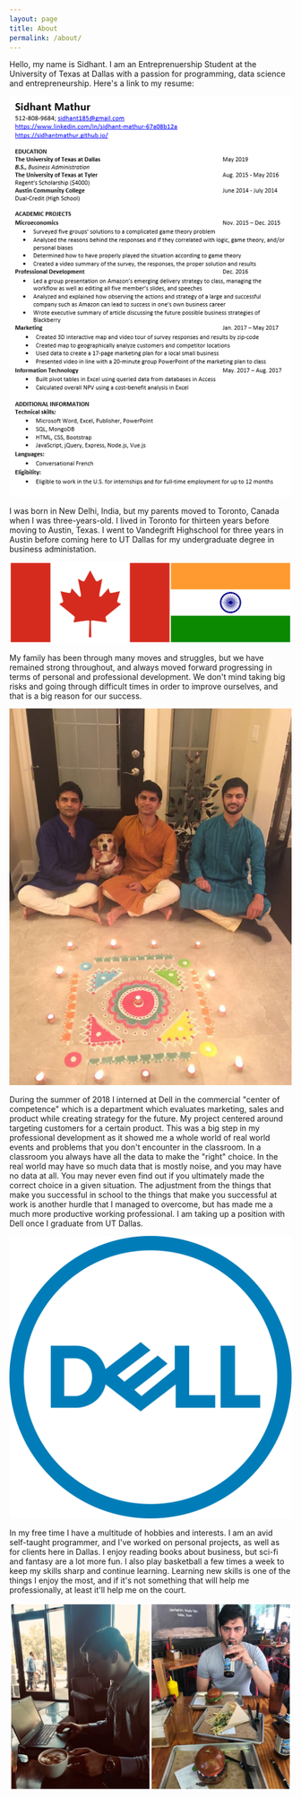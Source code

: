 ```yaml
---
layout: page
title: About
permalink: /about/
---
```


Hello, my name is Sidhant. I am an Entreprenuership Student at the University of Texas at Dallas with a passion for programming, data science and entrepreneurship. Here's a link to my resume: 

[![Resume Link](images/resume.PNG)](images/resume.pdf)

I was born in New Delhi, India, but my parents moved to Toronto, Canada when I was three-years-old. I lived in Toronto for thirteen years before moving to Austin, Texas. I went to Vandegrift Highschool for three years in Austin before coming here to UT Dallas for my undergraduate degree in business administation. 

![Countries](images/flagcollage.png)

My family has been through many moves and struggles, but we have remained strong throughout, and always moved forward progressing in terms of personal and professional development. We don't mind taking big risks and going through difficult times in order to improve ourselves, and that is a big reason for our success. 

![My Family](images/family.jpg)

During the summer of 2018 I interned at Dell in the commercial "center of competence" which is a department which evaluates marketing, sales and product while creating strategy for the future. My project centered around targeting customers for a certain product. This was a big step in my professional development as it showed me a whole world of real world events and problems that you don't encounter in the classroom. In a classroom you always have all the data to make the "right" choice. In the real world may have so much data that is mostly noise, and you may have no data at all. You may never even find out if you ultimately made the correct choice in a given situation. The adjustment from the things that make you successful in school to the things that make you successful at work is another hurdle that I managed to overcome, but has made me a much more productive working professional. I am taking up a position with Dell once I graduate from UT Dallas. 

![Dell](images/dell.png)

In my free time I have a multitude of hobbies and interests. I am an avid self-taught programmer, and I've worked on personal projects, as well as for clients here in Dallas. I enjoy reading books about business, but sci-fi and fantasy are a lot more fun. I also play basketball a few times a week to keep my skills sharp and continue learning. Learning new skills is one of the things I enjoy the most, and if it's not something that will help me professionally, at least it'll help me on the court. 

![Drinking Coffee & Working](images/collage.png)

